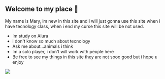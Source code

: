 ## Welcome to my place 🌸

My name is Mary, im new in this site and i will just gonna use this site when i have tecnology class, when i end my curse this site will be not used.

- Im study on Alura
- i don't know so much about tecnology
- Ask me about...animals i think
- Im a solo player, i don't will work with people here
- Be free to see my things in this site they are not sooo good but i hope u enjoy

![](https://media1.tenor.com/m/VK6sQunGgxEAAAAC/energy.gif)
